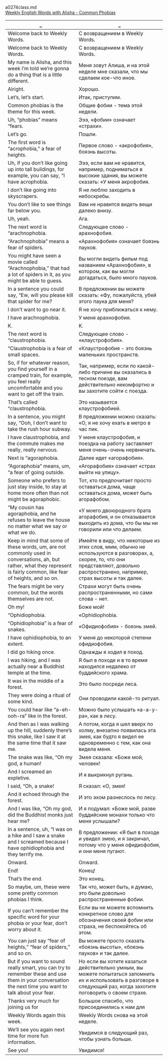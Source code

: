 a0274class.md  
[Weekly English Words with Alisha - Common Phobias](https://www.youtube.com/watch?v=dbEH6pS4l1U)





_|_
--|--
Welcome back to Weekly Words.|С возвращением в Weekly Words.
Welcome back to Weekly Words.|С возвращением в Weekly Words.
My name is Alisha, and this week I’m told we’re gonna do a thing that is a little different.|Меня зовут Алиша, и на этой неделе мне сказали, что мы сделаем кое-что иное.
Alright.|Хорошо.
Let’s, let’s start.|Итак, приступим.
Common phobias is the theme for this week.|Общие фобии - тема этой недели.
Uh, “phobias” means “fears.|Эээ, «фобии» означает «страхи».
Let’s go.|Пошли.
The first word is “acrophobia,” a fear of heights.|Первое слово - «акрофобия», боязнь высоты.
Uh, if you don’t like going up into tall buildings, for example, you can say, “I have acrophobia.|Эээ, если вам не нравится, например, подниматься в высокие здания, вы можете сказать: «У меня акрофобия.
I don’t like going into skyscrapers.|Я не люблю заходить в небоскребы.
You don’t like to see things far below you.|Вам не нравится видеть вещи далеко внизу.
Uh, yeah.|Ага.
The next word is “arachnophobia.|Следующее слово - арахнофобия.
“Arachnophobia” means a fear of spiders.|«Арахнофобия» означает боязнь пауков.
You might have seen a movie called “Arachnophobia,” that had a lot of spiders in it, as you might be able to guess.|Вы могли видеть фильм под названием «Арахнофобия», в котором, как вы могли догадаться, было много пауков.
In a sentence you could say, “Ew, will you please kill that spider for me?|В предложении вы можете сказать: «Фу, пожалуйста, убей этого паука для меня?
I don’t want to go near it.|Я не хочу приближаться к нему.
I have arachnophobia.|У меня арахнофобия.
K.|K.
The next word is “claustrophobia.|Следующее слово - «клаустрофобия».
“Claustrophobia is a fear of small spaces.|«Клаустрофобия - это боязнь маленьких пространств.
So, if for whatever reason, you find yourself in a cramped train, for example, you feel really uncomfortable and you want to get off the train.|Так, например, если по какой-либо причине вы оказались в тесном поезде, вам действительно некомфортно и вы захотите сойти с поезда.
That’s called “claustrophobia.|Это называется клаустрофобией.
In a sentence, you might say, “Ooh, I don’t want to take the rush hour subway.|В предложении можно сказать: «О, я не хочу ехать в метро в час пик.
I have claustrophobia, and the commute makes me really, really nervous.|У меня клаустрофобия, и поездка на работу заставляет меня очень-очень нервничать.
Next is “agoraphobia.|Далее идет «агорафобия».
“Agoraphobia” means, um, “a fear of going outside.|«Агорафобия» означает «страх выйти на улицу».
Someone who prefers to just stay inside, to stay at home more often than not might be agoraphobic.|Тот, кто предпочитает просто оставаться дома, чаще оставаться дома, может быть агорафобом.
“My cousin has agoraphobia, and he refuses to leave the house no matter what we say or what we do.|«У моего двоюродного брата агорафобия, и он отказывается выходить из дома, что бы мы ни говорили или что делаем.
Keep in mind that some of these words, um, are not commonly used in conversations, ah, but rather, what they represent is fairly common, like fear of heights, and so on.|Имейте в виду, что некоторые из этих слов, ммм, обычно не используются в разговорах, а, скорее, то, что они представляют, довольно распространено, например, страх высоты и так далее.
The fears might be very common, but the words themselves are not.|Страхи могут быть очень распространенными, но сами слова - нет.
Oh my!|Боже мой!
“Ophidiophobia.|«Ophidiophobia.
“Ophidiophobia” is a fear of snakes.|«Офидиофобия» - боязнь змей.
I have ophidiophobia, to an extent.|У меня до некоторой степени офидиофобия.
I did go hiking once.|Однажды я ходил в поход.
I was hiking, and I was actually near a Buddhist temple at the time.|Я был в походе и в то время находился недалеко от буддийского храма.
It was in the middle of a forest.|Это было посреди леса.
They were doing a ritual of some kind.|Они проводили какой-то ритуал.
You could hear like “a-eh-ooh-ra” like in the forest.|Можно было услышать «а-а-у-ра», как в лесу.
And then as I was walking up the hill, suddenly there’s this snake, like I saw it at the same time that it saw me.|А потом, когда я шел вверх по холму, внезапно появилась эта змея, как будто я видел ее одновременно с тем, как она видела меня.
The snake was like, “Oh my god, a human!|Змея сказала: «Боже мой, человек!
And I screamed an expletive.|И я выкрикнул ругань.
I said, “Oh, a snake!|Я сказал: «О, змея!
And it echoed through the forest.|И это эхом разнеслось по лесу.
And I was like, “Oh my god, did the Buddhist monks just hear me?|И я подумал: «Боже мой, разве буддийские монахи только что меня услышали?
In a sentence, uh, “I was on a hike and I saw a snake and I screamed because I have ophidiophobia and they terrify me.|В предложении: «Я был в походе и увидел змею, и я закричал, потому что у меня офидиофобия, и они меня пугают.
Onward.|Onward.
End!|Конец!
That’s the end.|Это конец.
So maybe, um, these were some pretty common phobias I think.|Так что, может быть, я думаю, это были довольно распространенные фобии.
If you can’t remember the specific word for your phobia or your fear, don’t worry about it.|Если вы не можете вспомнить конкретное слово для обозначения своей фобии или страха, не беспокойтесь об этом.
You can just say “fear of heights,” “fear of spiders,” and so on.|Вы можете просто сказать «боязнь высоты», «боязнь пауков» и так далее.
But if you want to sound really smart, you can try to remember these and use them in your conversation the next time you want to talk about your fear.|Но если вы хотите казаться действительно умным, вы можете попытаться запомнить их и использовать в разговоре в следующий раз, когда захотите поговорить о своем страхе.
Thanks very much for joining us for|Большое спасибо, что присоединились к нам для
Weekly Words again this week.|Weekly Words снова на этой неделе.
We’ll see you again next time for more fun information.|Увидимся в следующий раз, чтобы узнать больше.
See you!|Увидимся!
